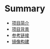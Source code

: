 # Summary

* [项目简介](README.md)
* [项目背景](Background.md)
* [参考链接](Reference.md)
* [镜像构建](jing-xiang-gou-jian.md)

